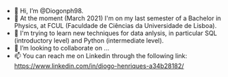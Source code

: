 - 👋 Hi, I’m @Diogonph98.
- 👀 At the moment (March 2021) I'm on my last semester of a Bachelor in Physics, at FCUL (Faculdade de Ciências da Universidade de Lisboa).
- 🌱 I'm trying to learn new techniques for data anlysis, in particular SQL (introductory level) and Python (intermediate level).
- 💞️ I’m looking to collaborate on ...
- 📫 You can reach me on Linkedin through the following link: https://www.linkedin.com/in/diogo-henriques-a34b28182/

<!---
Diogonph98/Diogonph98 is a ✨ special ✨ repository because its `README.md` (this file) appears on your GitHub profile.
You can click the Preview link to take a look at your changes.
--->

